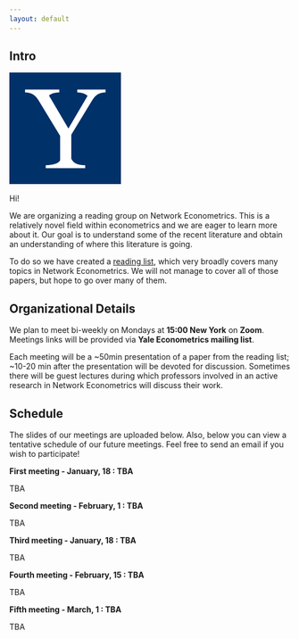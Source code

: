 ```yaml
---
layout: default
---
```


## Intro

<img class="profile-picture" src="Yale_logo.jpg">

Hi! 

We are organizing a reading group on Network Econometrics. This is a relatively novel field within econometrics and we are eager to learn more about it. Our goal is to understand some of the recent literature and obtain an understanding of where this literature is going.

To do so we have created a [reading list](https://ikleni.github.io/researcher/Networks%20RG_Winter%202021.pdf), which very broadly covers many topics in Network Econometrics. We will not manage to cover all of those papers, but hope to go over many of them.

## Organizational Details

We plan to meet bi-weekly on Mondays at **15:00 New York** on **Zoom**. Meetings links will be provided via **Yale Econometrics mailing list**. 

Each meeting will be a ~50min presentation of a paper from the reading list; ~10-20 min after the presentation will be devoted for discussion. Sometimes there will be guest lectures during which professors involved in an active research in Network Econometrics will discuss their work.

## Schedule

The slides of our meetings are uploaded below. Also, below you can view a tentative schedule of our future meetings. Feel free to send an email if you wish to participate! 


**First meeting - January, 18 : TBA**

TBA

**Second meeting - February, 1 : TBA**

TBA

**Third meeting - January, 18 : TBA**

TBA

**Fourth meeting - February, 15 : TBA**

TBA

**Fifth meeting - March, 1 : TBA**

TBA
